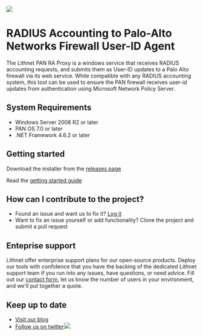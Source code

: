 ![](https://lithnet.github.io/images/logo-ex-small.png)
# RADIUS Accounting to Palo-Alto Networks Firewall User-ID Agent

The Lithnet PAN RA Proxy is a windows service that receives RADIUS accounting requests, and submits them as User-ID updates to a Palo Alto firewall via its web service. While compatible with any RADIUS accounting system, this tool can be used to ensure the PAN firewall receives user-id updates from authentication using Microsoft Network Policy Server. 

## System Requirements
- Windows Server 2008 R2 or later
- PAN OS 7.0 or later
- .NET Framework 4.6.2 or later

##  Getting started
Download the installer from the [releases page](https://github.com/lithnet/pan-ra-proxy/releases)

Read the [getting started guide](https://github.com/lithnet/pan-ra-proxy/wiki/)

## How can I contribute to the project?
* Found an issue and want us to fix it? [Log it](https://github.com/lithnet/ran-ra-proxy/issues)
* Want to fix an issue yourself or add functionality? Clone the project and submit a pull request

## Enteprise support
Lithnet offer enterprise support plans for our open-source products. Deploy our tools with confidence that you have the backing of the dedicated Lithnet support team if you run into any issues, have questions, or need advice. Fill out our [contact form](https://lithnet.io/contact-us), let us know the number of users in your environment, and we'll put together a quote.

## Keep up to date
* [Visit our blog](http://blog.lithnet.io)
* [Follow us on twitter](https://twitter.com/lithnet_io)![](http://twitter.com/favicon.ico)

